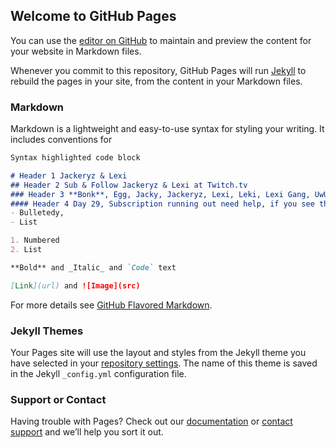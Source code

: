 ## Welcome to GitHub Pages

You can use the [editor on GitHub](https://github.com/EndMePlz/Jacky/edit/master/README.md) to maintain and preview the content for your website in Markdown files.

Whenever you commit to this repository, GitHub Pages will run [Jekyll](https://jekyllrb.com/) to rebuild the pages in your site, from the content in your Markdown files.

### Markdown

Markdown is a lightweight and easy-to-use syntax for styling your writing. It includes conventions for

```markdown
Syntax highlighted code block

# Header 1 Jackeryz & Lexi
## Header 2 Sub & Follow Jackeryz & Lexi at Twitch.tv
### Header 3 **Bonk**, Egg, Jacky, Jackeryz, Lexi, Leki, Lexi Gang, UwU, OwO, monkaS, D:, Joe Mama, Type, Jalen, Not Odin, Holiday, Orlando, Omega, Kachow, Zoom, OutFox, Tre, Abyss, Other people.
#### Header 4 Day 29, Subscription running out need help, if you see this Send help > Foxinbox < This is a joke save money or use it on Jack & Lexi!
- Bulletedy, 
- List

1. Numbered
2. List

**Bold** and _Italic_ and `Code` text

[Link](url) and ![Image](src)
```

For more details see [GitHub Flavored Markdown](https://guides.github.com/features/mastering-markdown/).

### Jekyll Themes

Your Pages site will use the layout and styles from the Jekyll theme you have selected in your [repository settings](https://github.com/EndMePlz/Jacky/settings). The name of this theme is saved in the Jekyll `_config.yml` configuration file.

### Support or Contact

Having trouble with Pages? Check out our [documentation](https://help.github.com/categories/github-pages-basics/) or [contact support](https://github.com/contact) and we’ll help you sort it out.
